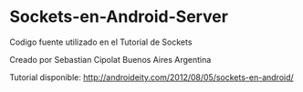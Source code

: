Sockets-en-Android-Server
=========================

Codigo fuente utilizado en el Tutorial de Sockets

Creado por Sebastian Cipolat Buenos Aires Argentina 

Tutorial disponible:
http://androideity.com/2012/08/05/sockets-en-android/
